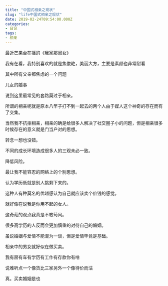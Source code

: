 ```yaml
---
title: "中国式相亲之现状"
slug: "life中国式相亲之现状"
date: 2019-02-24T09:54:00.000Z
categories:
- 日记
tags:
- 相亲
---
```


最近芒果台在播的《我家那闺女》

我有在看，我特别喜欢的就是焦俊艳，美丽大方，主要是素颜也非常耐看 

其中所有父亲都焦虑的一个问题 

儿女的婚事 

说到这里最常见的套路莫过于相亲。 

所谓的相亲呢就是原本八竿子打不到一起去的两个人由于媒人这个神奇的存在而有了交集。 

当然我不抗拒相亲，相亲的确是给很多人解决了社交圈子小的问题，但是相亲很多时候存在的意义就是门当户对的思想。

转念一想也没错。

不同的成长环境造成很多人的三观未必一致。

降低风险。 

最让我不能容忍的网络上的个别思想。 

认为学历低就是别人挑剩下来的。

这种人有种莫名的优越感认为自己就应该卖个价钱的感觉。

就好像在说我是你用不起的女人。 

这奇葩的观点我真是不敢苟同。 

很多高学历的人反而会更加慎重的对待自己的婚姻。 

虽说婚姻与爱情不能混为一谈，但是爱情毕竟是基础。 

相亲中的男女就好似在做买卖。 

我有房有车有学历有工作有存款你有啥 

说难听点一个像货比三家另外一个像待价而沽 

真。买卖婚姻是也
